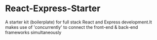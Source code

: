 # React-Express-Starter

A starter kit (boilerplate) for full stack React and Express development.It makes use of 'concurrently' to connect the front-end &amp; back-end frameworks simultaneously
